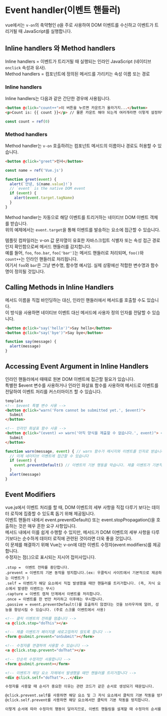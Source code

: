 # Event handler(이벤트 핸들러)

vue에서는 `v-on`의 축약형인 `@`을 주로 사용하여 DOM 이벤트를 수신하고 이벤트가 트리거될 때 JavaScript를 실행합니다.

## Inline handlers 와 Method handlers

Inline handlers = 이벤트가 트리거될 때 실행되는 인라인 JavaScript (네이티브 `onclick` 속성과 유사).<br>
Method handlers = 컴포넌트에 정의된 메서드를 가리키는 속성 이름 또는 경로

### Inline handlers
Inline handlers는 다음과 같은 간단한 경우에 사용됩니다.

```html
<button @click="count++">이 버튼을 누르면 카운트가 올라가지...</button>
<p>Count is: {{ count }}</p> // 물론 카운트 해야 되는게 여러개라면 이렇게 설정하면 안 됩니다.(하나 누르면 다 올라가기 때문). 
```
```js
const count = ref(0)
```

### Method handlers
Method handler는 `v-on` 호출하려는 컴포넌트 메서드의 이름이나 경로도 허용할 수 있습니다.
```html
<button @click="greet">인사</button>
```
```js
const name = ref('Vue.js')

function greet(event) {
  alert(`안녕, ${name.value}!`)
  // `event` is the native DOM event
  if (event) {
    alert(event.target.tagName)
  }
}
```

Method handler는 자동으로 해당 이벤트를 트리거하는 네이티브 DOM 이벤트 객체를 받습니다.<br>
위의 예제에서는 `event.target`을 통해 이벤트를 발송하는 요소에 접근할 수 있습니다.

템플릿 컴파일러는 v-on 값 문자열이 유효한 자바스크립트 식별자 또는 속성 접근 경로인지 확인함으로써 메서드 핸들러를 감지합니다.<br>
예를 들어, `foo`, `foo.bar`, `foo['bar']`는 메서드 핸들러로 처리되며, `foo()`와 `count++`는 인라인 핸들러로 처리됩니다.<br>
여기서 `foo`와 `bar`은 그냥 변수명, 함수명 예시임. 실제 상황에선 적합한 변수명과 함수명이 정의될 것입니다.

## Calling Methods in Inline Handlers​

메서드 이름을 직접 바인딩하는 대신, 인라인 핸들러에서 메서드를 호출할 수도 있습니다.<br>
이 방식을 사용하면 네이티브 이벤트 대신 메서드에 사용자 정의 인자를 전달할 수 있습니다.

```html
<button @click="say('hello')">Say hello</button>
<button @click="say('bye')">Say bye</button>
```
```js
function say(message) {
  alert(message)
}
```

## Accessing Event Argument in Inline Handlers

인라인 핸들러에서 때때로 원본 DOM 이벤트에 접근할 필요가 있습니다.<br>
특별한 $event 변수를 사용하거나 인라인 화살표 함수를 사용하여 메서드로 이벤트를 전달하여 이벤트 처리를 커스터마이즈 할 수 있습니다.

```html
template
<!-- $event 특별 변수 사용 -->
<button @click="warn('Form cannot be submitted yet.', $event)">
  Submit
</button>

<!-- 인라인 화살표 함수 사용 -->
<button @click="(event) => warn('아직 양식을 제출할 수 없습니다.', event)"> <!-- 버튼 클릭 시 이 함수는 경고 메시지를 보여줍니다. -->
  Submit
</button>
```
```js
function warn(message, event) { // warn 함수가 메시지와 이벤트를 인자로 받습니다.
  // 이제 네이티브 이벤트에 접근할 수 있습니다
  if (event) {
    event.preventDefault() // 이벤트의 기본 행동을 막습니다. 제출 이벤트가 기본적으로 페이지를 새로고침하는 것을 방지합니다.
  }
  alert(message)
}
```

## Event Modifiers

vue.js에서 이벤트 처리를 할 때, DOM 이벤트의 세부 사항을 직접 다루기 보다는 데이터 로직에 집중할 수 있도록 돕기 위해 제공됩니다.<br>
이벤트 핸들러 내에서 event.preventDefault() 또는 event.stopPropagation()을 호출하는 것은 매우 흔한 요구 사항입니다.<br>
메서드 내에서 이를 쉽게 수행할 수 있지만, 메서드가 DOM 이벤트의 세부 사항을 다루기보다는 순수하게 데이터 로직에 관련된 것이라면 더욱 좋을 것입니다.<br>
이 문제를 해결하기 위해 Vue는 v-on에 대한 이벤트 수정자(event modifiers)를 제공합니다.<br>
수정자는 점(.)으로 표시되는 지시어 접미사입니다.

```
.stop =  이벤트 전파를 중단합니다.
.prevent = 이벤트의 기본 동작을 방지합니다.(ex: 우클릭시 사이트에서 기본적으로 제공하는 이벤트가 )
.self = 이벤트가 해당 요소에서 직접 발생했을 때만 핸들러를 트리거합니다. (즉, 자식 요소에서 발생한 이벤트는 무시)
.capture = 이벤트 캡쳐 단계에서 이벤트를 처리합니다.
.once = 이벤트를 한 번만 처리하고 이후에는 무시합니다.
.passive = event.preventDefault()를 호출하지 않겠다는 것을 브라우저에 알려, 성능을 향상시킬 수 있습니다. (주로 스크롤 이벤트에서 사용)
```

```html
<!-- 클릭 이벤트의 전파를 멈춥니다 -->
<a @click.stop="doThis"></a>

<!-- 제출 이벤트가 페이지를 새로고침하지 않도록 합니다 -->
<form @submit.prevent="onSubmit"></form>

<!-- 수정자를 연결하여 사용할 수 있습니다 -->
<a @click.stop.prevent="doThat"></a>

<!-- 단순히 수정자만 사용합니다 -->
<form @submit.prevent></form>

<!-- 이벤트가 해당 요소 자체에서 발생했을 때만 핸들러를 트리거합니다 -->
<div @click.self="doThat">...</div>
```
```html
수정자를 사용할 때 순서가 중요한 이유는 관련 코드가 같은 순서로 생성되기 때문입니다.

@click.prevent.self를 사용하면 해당 요소 및 그 자식 요소에서 클릭의 기본 작동을 방지합니다.
@click.self.prevent를 사용하면 해당 요소에서만 클릭의 기본 작동을 방지합니다.

이렇게 순서에 따라 수정자의 행동이 달라지므로, 이벤트 핸들링을 설계할 때 수정자의 순서를 신중하게 고려해야 합니다
